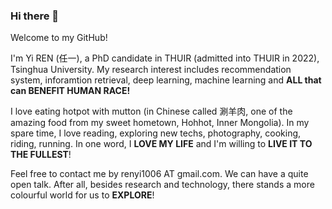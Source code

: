 ### Hi there 👋
Welcome to my GitHub!

I'm Yi REN (任一), a PhD candidate in THUIR (admitted into THUIR in 2022), Tsinghua University. My research interest includes recommendation system, inforamtion retrieval, deep learning, machine learning and **ALL that can BENEFIT HUMAN RACE!**

I love eating hotpot with mutton (in Chinese called 涮羊肉, one of the amazing food from my sweet hometown, Hohhot, Inner Mongolia). In my spare time, I love reading, exploring new techs, photography, cooking, riding, running. In one word, I **LOVE MY LIFE** and I'm willing to **LIVE IT TO THE FULLEST**!

Feel free to contact me by renyi1006 AT gmail.com. We can have a quite open talk. After all, besides research and technology, there stands a more colourful world for us to **EXPLORE**!

<!-- Some of my Github statistics are listed below. -->
<!--
**nmrenyi/nmrenyi** is a ✨ _special_ ✨ repository because its `README.md` (this file) appears on your GitHub profile.

Here are some ideas to get you started:

- 🔭 I’m currently working on ...
- 🌱 I’m currently learning ...
- 👯 I’m looking to collaborate on ...
- 🤔 I’m looking for help with ...
- 💬 Ask me about ...
- 📫 How to reach me: ...
- 😄 Pronouns: ...
- ⚡ Fun fact: ...
-->
<!-- <a href="https://github.com/nmrenyi"><img align="center" alt="GitHub Stats" src="https://github-readme-stats.vercel.app/api?username=nmrenyi&show_icons=true&include_all_commits=true" /></a>

<a href="https://github.com/nmrenyi"><img align="center" alt="Top Langs" src="https://github-readme-stats.vercel.app/api/top-langs/?username=nmrenyi&layout=compact&hide=HTML,CSS,QMAKE" /></a>
 -->

